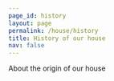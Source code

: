 ```yaml
---
page_id: history
layout: page
permalink: /house/history
title: History of our house
nav: false
---
```


About the origin of our house

